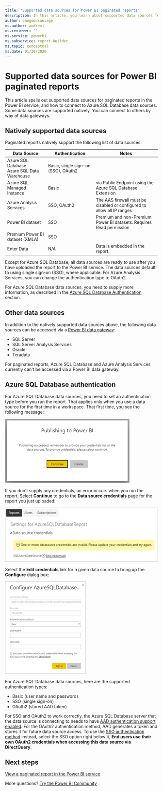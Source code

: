 ```yaml
---
title: "Supported data sources for Power BI paginated reports"
description: In this article, you learn about supported data sources for paginated reports in the Power BI service, and how to connect to Azure SQL Database data sources.
author: onegoodsausage
ms.author: andremi
ms.reviewer: ''
ms.service: powerbi
ms.subservice: report-builder
ms.topic: conceptual
ms.date: 01/30/2020
---
```


# Supported data sources for Power BI paginated reports

This article spells out supported data sources for paginated reports in the Power BI service, and how to connect to Azure SQL Database data sources. Some data sources are supported natively. You can connect to others by way of data gateways.

## Natively supported data sources

Paginated reports natively support the following list of data sources:

| Data Source | Authentication | Notes |
| --- | --- | --- |
| Azure SQL Database <br>Azure SQL Data Warehouse | Basic, single sign-on (SSO), OAuth2 |   |
| Azure SQL Managed Instance | Basic | via Public Endpoint using the Azure SQL Database Extension  |
| Azure Analysis Services | SSO, OAuth2 | The AAS firewall must be disabled or configured to allow all IP ranges  |
| Power BI dataset | SSO | Premium and non-Premium Power BI datasets. Requires Read permission |
| Premium Power BI dataset (XMLA) | SSO |   |
| Enter Data | N/A | Data is embedded in the report. |

Except for Azure SQL Database, all data sources are ready to use after you have uploaded the report to the Power BI service. The data sources default to using single sign-on (SSO), where applicable. For Azure Analysis Services, you can change the authentication type to OAuth2.

For Azure SQL Database data sources, you need to supply more information, as described in the [Azure SQL Database Authentication](#azure-sql-database-authentication) section.

## Other data sources

In addition to the natively supported data sources above, the following data sources can be accessed via a [Power BI data gateway](service-gateway-onprem.md):

- SQL Server
- SQL Server Analysis Services
- Oracle
- Teradata

For paginated reports, Azure SQL Database and Azure Analysis Services currently can't be accessed via a Power BI data gateway.

## Azure SQL Database authentication

For Azure SQL Database data sources, you need to set an authentication type before you run the report. That applies only when you use a data source for the first time in a workspace. That first time, you see the following message:

![Publishing to Power BI](media/paginated-reports-data-sources/power-bi-paginated-publishing.png)

If you don't supply any credentials, an error occurs when you run the report. Select **Continue**  to go to the **Data source credentials** page for the report you just uploaded:

![Settings for the Azure SQL Database](media/paginated-reports-data-sources/power-bi-paginated-settings-azure-sql.png)

Select the **Edit credentials** link for a given data source to bring up the **Configure** dialog box:

![Configure the Azure SQL Database](media/paginated-reports-data-sources/power-bi-paginated-configure-azure-sql.png)

For Azure SQL Database data sources, here are the supported authentication types:

- Basic (user name and password)
- SSO (single sign-on)
- OAuth2 (stored AAD token)

For SSO and OAuth2 to work correctly, the Azure SQL Database server that the data source is connecting to needs to have [AAD authentication support enabled](https://docs.microsoft.com/azure/sql-database/sql-database-aad-authentication-configure). For the OAuth2 authentication method, AAD generates a token and stores it for future data source access. To use the [SSO authentication method](https://docs.microsoft.com/power-bi/service-azure-sql-database-with-direct-connect#single-sign-on) instead, select the SSO option right below it, **End users use their own OAuth2 credentials when accessing this data source via DirectQuery**.
  
## Next steps

[View a paginated report in the Power BI service](consumer/paginated-reports-view-power-bi-service.md)

More questions? [Try the Power BI Community](https://community.powerbi.com/)
